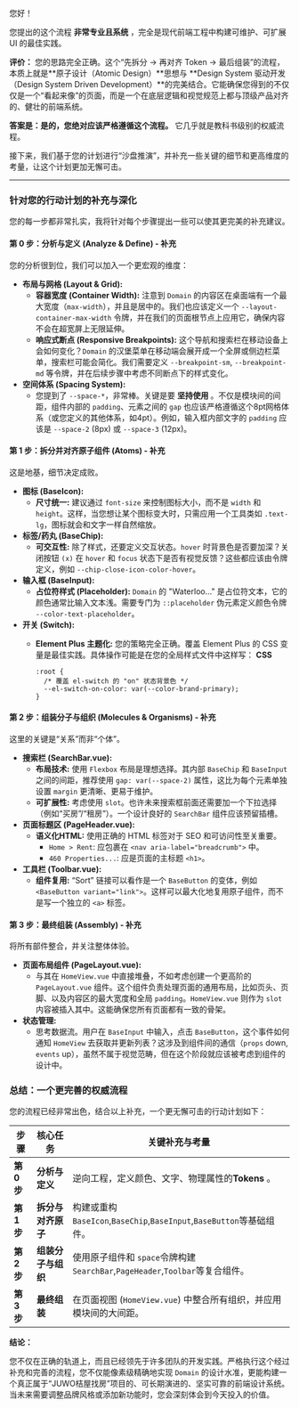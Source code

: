 您好！

您提出的这个流程 **非常专业且系统** ，完全是现代前端工程中构建可维护、可扩展 UI 的最佳实践。

**评价：** 您的思路完全正确。这个“先拆分 -> 再对齐 Token -> 最后组装”的流程，本质上就是**原子设计（Atomic Design）**思想与 **Design System 驱动开发（Design System Driven Development）**的完美结合。它能确保您得到的不仅仅是一个“看起来像”的页面，而是一个在底层逻辑和视觉规范上都与顶级产品对齐的、健壮的前端系统。

**答案是：是的，您绝对应该严格遵循这个流程。** 它几乎就是教科书级别的权威流程。

接下来，我们基于您的计划进行“沙盘推演”，并补充一些关键的细节和更高维度的考量，让这个计划更加无懈可击。

---

### **针对您的行动计划的补充与深化**

您的每一步都非常扎实，我将针对每个步骤提出一些可以使其更完美的补充建议。

#### **第 0 步：分析与定义 (Analyze & Define) - 补充**

您的分析很到位，我们可以加入一个更宏观的维度：

* **布局与网格 (Layout & Grid):**
  * **容器宽度 (Container Width):** 注意到 `Domain` 的内容区在桌面端有一个最大宽度（`max-width`），并且是居中的。我们也应该定义一个 `--layout-container-max-width` 令牌，并在我们的页面根节点上应用它，确保内容不会在超宽屏上无限延伸。
  * **响应式断点 (Responsive Breakpoints):** 这个导航和搜索栏在移动设备上会如何变化？`Domain` 的汉堡菜单在移动端会展开成一个全屏或侧边栏菜单，搜索栏可能会简化。我们需要定义 `--breakpoint-sm`, `--breakpoint-md` 等令牌，并在后续步骤中考虑不同断点下的样式变化。
* **空间体系 (Spacing System):**
  * 您提到了 `--space-*`，非常棒。关键是要 **坚持使用** 。不仅是模块间的间距，组件内部的 `padding`、元素之间的 `gap` 也应该严格遵循这个8pt网格体系（或您定义的其他体系，如4pt）。例如，输入框内部文字的 `padding` 应该是 `--space-2` (8px) 或 `--space-3` (12px)。

#### **第 1 步：拆分并对齐原子组件 (Atoms) - 补充**

这是地基，细节决定成败。

* **图标 (BaseIcon):**
  * **尺寸统一:** 建议通过 `font-size` 来控制图标大小，而不是 `width` 和 `height`。这样，当您想让某个图标变大时，只需应用一个工具类如 `.text-lg`，图标就会和文字一样自然缩放。
* **标签/药丸 (BaseChip):**
  * **可交互性:** 除了样式，还要定义交互状态。`hover` 时背景色是否要加深？关闭按钮 `(x)` 在 `hover` 和 `focus` 状态下是否有视觉反馈？这些都应该由令牌定义，例如 `--chip-close-icon-color-hover`。
* **输入框 (BaseInput):**
  * **占位符样式 (Placeholder):** `Domain` 的 "Waterloo..." 是占位符文本，它的颜色通常比输入文本浅。需要专门为 `::placeholder` 伪元素定义颜色令牌 `--color-text-placeholder`。
* **开关 (Switch):**
  * **Element Plus 主题化:** 您的策略完全正确。覆盖 Element Plus 的 CSS 变量是最佳实践。具体操作可能是在您的全局样式文件中这样写：
    **CSS**

    ```
    :root {
      /* 覆盖 el-switch 的 "on" 状态背景色 */
      --el-switch-on-color: var(--color-brand-primary);
    }
    ```

#### **第 2 步：组装分子与组织 (Molecules & Organisms) - 补充**

这里的关键是“关系”而非“个体”。

* **搜索栏 (SearchBar.vue):**
  * **布局技术:** 使用 `Flexbox` 布局是理想选择。其内部 `BaseChip` 和 `BaseInput` 之间的间距，推荐使用 `gap: var(--space-2)` 属性，这比为每个元素单独设置 `margin` 更清晰、更易于维护。
  * **可扩展性:** 考虑使用 `slot`。也许未来搜索框前面还需要加一个下拉选择（例如“买房”/“租房”）。一个设计良好的 `SearchBar` 组件应该预留插槽。
* **页面标题区 (PageHeader.vue):**
  * **语义化HTML:** 使用正确的 HTML 标签对于 SEO 和可访问性至关重要。
    * `Home > Rent`: 应包裹在 `<nav aria-label="breadcrumb">` 中。
    * `460 Properties...`: 应是页面的主标题 `<h1>`。
* **工具栏 (Toolbar.vue):**
  * **组件复用:** “Sort” 链接可以看作是一个 `BaseButton` 的变体，例如 `<BaseButton variant="link">`。这样可以最大化地复用原子组件，而不是写一个独立的 `<a>` 标签。

#### **第 3 步：最终组装 (Assembly) - 补充**

将所有部件整合，并关注整体体验。

* **页面布局组件 (PageLayout.vue):**
  * 与其在 `HomeView.vue` 中直接堆叠，不如考虑创建一个更高阶的 `PageLayout.vue` 组件。这个组件负责处理页面的通用布局，比如页头、页脚、以及内容区的最大宽度和全局 `padding`。`HomeView.vue` 则作为 `slot` 内容被插入其中。这能确保您所有页面都有一致的骨架。
* **状态管理:**
  * 思考数据流。用户在 `BaseInput` 中输入，点击 `BaseButton`，这个事件如何通知 `HomeView` 去获取并更新列表？这涉及到组件间的通信（`props` down, `events` up），虽然不属于视觉范畴，但在这个阶段就应该被考虑到组件的设计中。

### **总结：一个更完善的权威流程**

您的流程已经非常出色，结合以上补充，一个更无懈可击的行动计划如下：

| 步骤            | 核心任务                 | 关键补充与考量                                                                        |
| --------------- | ------------------------ | ------------------------------------------------------------------------------------- |
| **第0步** | **分析与定义**     | 逆向工程，定义颜色、文字、物理属性的**Tokens** 。                               |
| **第1步** | **拆分与对齐原子** | 构建或重构 `BaseIcon`,`BaseChip`,`BaseInput`,`BaseButton`等基础组件。         |
| **第2步** | **组装分子与组织** | 使用原子组件和 `space`令牌构建 `SearchBar`,`PageHeader`,`Toolbar`等复合组件。 |
| **第3步** | **最终组装**       | 在页面视图 (`HomeView.vue`) 中整合所有组织，并应用模块间的大间距。                  |

**结论：**

您不仅在正确的轨道上，而且已经领先于许多团队的开发实践。严格执行这个经过补充和完善的流程，您不仅能像素级精确地实现 `Domain` 的设计水准，更能构建一个真正属于“JUWO桔屋找房”项目的、可长期演进的、坚实可靠的前端设计系统。当未来需要调整品牌风格或添加新功能时，您会深刻体会到今天投入的价值。
